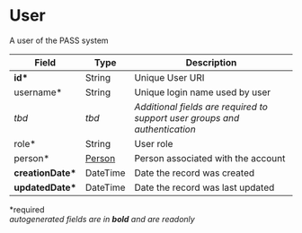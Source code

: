 # User

A user of the PASS system

| Field  		| Type  		| Description |
| ------------- | ------------- | ------------- |
| __id*__ | String | Unique User URI |
| username* | String | Unique login name used by user |
| _tbd_ | _tbd_ | _Additional fields are required to support user groups and authentication_ |
| role* | String | User role |
| person* | [Person](Person.md) | Person associated with the account |
| __creationDate*__ | DateTime | Date the record was created |
| __updatedDate*__ | DateTime | Date the record was last updated |

*required  
_autogenerated fields are in **bold** and are readonly_
